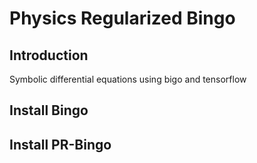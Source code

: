 # Physics Regularized Bingo
## Introduction
Symbolic differential equations using bigo and tensorflow
## Install Bingo
## Install PR-Bingo

